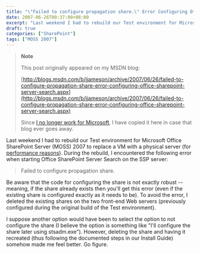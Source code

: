 ```yaml
---
title: "\"Failed to configure propagation share.\" Error Configuring Office SharePoint Server Search"
date: 2007-06-26T00:37:00+08:00
excerpt: "Last weekend I had to rebuild our Test environment for Microsoft Office SharePoint Server (MOSS) 2007 to replace a VM with a physical server (for performance reasons ). During the rebuild, I encountered the following error when starting Office SharePoint..."
draft: true
categories: ["SharePoint"]
tags: ["MOSS 2007"]
---
```


> **Note**
> 
> This post originally appeared on my MSDN blog:
> 
> 
> [http://blogs.msdn.com/b/jjameson/archive/2007/06/26/failed-to-configure-propagation-share-error-configuring-office-sharepoint-server-search.aspx](http://blogs.msdn.com/b/jjameson/archive/2007/06/26/failed-to-configure-propagation-share-error-configuring-office-sharepoint-server-search.aspx)
> 
> Since [I no longer work for Microsoft](/blog/jjameson/2011/09/02/last-day-with-microsoft), I have copied it here in case that blog ever goes away.


Last weekend I had to rebuild our Test environment for Microsoft Office SharePoint Server (MOSS) 2007 to replace a VM with a physical server (for [performance reasons](http://blogs.msdn.com/jameson/archive/2007/06/24/performance-of-virtual-machines.aspx)). During the rebuild, I encountered the following error when starting Office SharePoint Server Search on the SSP server:


> Failed to configure propagation share.


Be aware that the code for configuring the share is not exactly robust -- meaning, if the share already exists then you'll get this error (even if the existing share is configured exactly as it needs to be). To avoid the error, I deleted the existing shares on the two front-end Web servers (previously configured during the original build of the Test environment).

I suppose another option would have been to select the option to not configure the share (I believe the option is something like "I'll configure the share later using stsadm.exe"). However, deleting the share and having it recreated (thus following the documented steps in our Install Guide) somehow made me feel better. Go figure.

